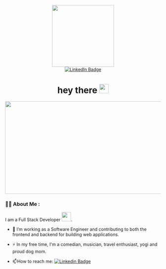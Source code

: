 <div id="header" align="center">
  <img src="https://media.giphy.com/media/xUA7b17osqXImEFJKM/giphy.gif)https://media.giphy.com/media/xUA7b17osqXImEFJKM/giphy.gif" width="200"/>
</div>
<div id="badges" align="center">
  <a href="https://www.linkedin.com/in/claudiakosylak/">
    <img src="https://img.shields.io/badge/LinkedIn-blue?style=for-the-badge&logo=linkedin&logoColor=white" alt="LinkedIn Badge"/>
  </a>
</div>
<img align="center" src="https://komarev.com/ghpvc/?username=claudiakosylak&style=flat-square&color=blue" alt=""/>
<h1 align="center">
  hey there
  <img src="https://media.giphy.com/media/hvRJCLFzcasrR4ia7z/giphy.gif" width="30px"/>
</h1>
<div align="center">
  <img src="https://media.giphy.com/media/dWesBcTLavkZuG35MI/giphy.gif" width="600" height="300"/>
</div>

  ### :woman_technologist: About Me :
I am a Full Stack Developer <img src="https://media.giphy.com/media/WUlplcMpOCEmTGBtBW/giphy.gif" width="30">.

- :telescope: I’m working as a Software Engineer and contributing to both the frontend and backend for building web applications.

- :zap: In my free time, I'm a comedian, musician, travel enthusiast, yogi and proud dog mom.

- :mailbox:How to reach me: [![Linkedin Badge](https://img.shields.io/badge/-LinkedIn-blue?style=flat&logo=Linkedin&logoColor=white)](https://www.linkedin.com/in/claudiakosylak/)


